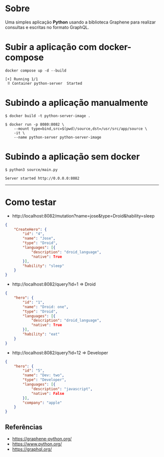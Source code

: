 # Sobre
Uma simples aplicação **Python** usando a biblioteca Graphene para realizar consultas e escritas no formato GraphQL.

# Subir a aplicação com docker-compose
```shell
docker compose up -d --build

[+] Running 1/1
 ⠿ Container python-server  Started
```

# Subindo a aplicação manualmente
```shell
$ docker build -t python-server-image .

$ docker run -p 8080:8082 \
    --mount type=bind,src=$(pwd)/source,dst=/usr/src/app/source \ 
    -it \
    --name python-server python-server-image
```

# Subindo a aplicação sem docker
```shell
$ python3 source/main.py
```

```
Server started http://0.0.0.0:8082
```

-----

# Como testar
- http://localhost:8082/mutation?name=jose&type=Droid&hability=sleep

```json
{
	"CreateHero": {
		"id": "4",
		"name": "Jose",
		"type": "Droid",
		"languages": [{
			"description": "droid_language",
			"native": True
		}],
		"hability": "sleep"
	}
}
```

- http://localhost:8082/query?id=1 => Droid

```json
{
	"hero": {
		"id": "1",
		"name": "Droid: one",
		"type": "Droid",
		"languages": [{
			"description": "droid_language",
			"native": True
		}],
		"hability": "eat"
	}
}
```


- http://localhost:8082/query?id=12 => Developer

```json
{
	"hero": {
		"id": "5",
		"name": "Dev: two",
		"type": "Developer",
		"languages": [{
			"description": "javascript",
			"native": False
		}],
		"company": "apple"
	}
}
```

## Referências
- https://graphene-python.org/
- https://www.python.org/
- https://graphql.org/